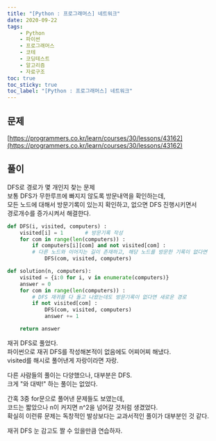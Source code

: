 ```yaml
---
title: "[Python : 프로그래머스] 네트워크"
date: 2020-09-22
tags:
    - Python
    - 파이썬
    - 프로그래머스
    - 코테
    - 코딩테스트
    - 알고리즘
    - 자료구조
toc: true
toc_sticky: true
toc_label: "[Python : 프로그래머스] 네트워크"
---
```

## 문제
[https://programmers.co.kr/learn/courses/30/lessons/43162](https://programmers.co.kr/learn/courses/30/lessons/43162)
## 풀이
DFS로 경로가 몇 개인지 찾는 문제  
보통 DFS가 무한루프에 빠지지 않도록 방문내역을 확인하는데,  
모든 노드에 대해서 방문기록이 있는지 확인하고, 없으면 DFS 진행시키면서  
경로개수를 증가시켜서 해결한다.
```python
def DFS(i, visited, computers) :
    visited[i] = 1       # 방문기록 작성
    for com in range(len(computers)) :
        if computers[i][com] and not visited[com] : 
        # 다른 노드와 이어지는 길이 존재하고, 해당 노드를 방문한 기록이 없다면 
            DFS(com, visited, computers)

def solution(n, computers):
    visited = {i:0 for i, v in enumerate(computers)}
    answer = 0
    for com in range(len(computers)) :
        # DFS 재귀를 다 돌고 나왔는데도 방문기록이 없다면 새로운 경로
        if not visited[com] :
            DFS(com, visited, computers)
            answer += 1

    return answer
```
재귀 DFS로 풀었다.  
파이썬으로 재귀 DFS를 작성해본적이 없음에도 어찌어찌 해냈다.  
visited를 해시로 풀어낸게 자랑이라면 자랑.  
  
다른 사람들의 풀이는 다양했으나, 대부분은 DFS.  
크게 "와 대박!" 하는 풀이는 없었다.  
  
간혹 3중 for문으로 풀어낸 문제들도 보였는데,  
코드는 짧았으나 n이 커지면 n^2을 넘어갈 것처럼 생겼었다.  
확실히 이런류 문제는 독창적인 발상보다는 교과서적인 풀이가 대부분인 것 같다.  
  
재귀 DFS 눈 감고도 짤 수 있을만큼 연습하자.